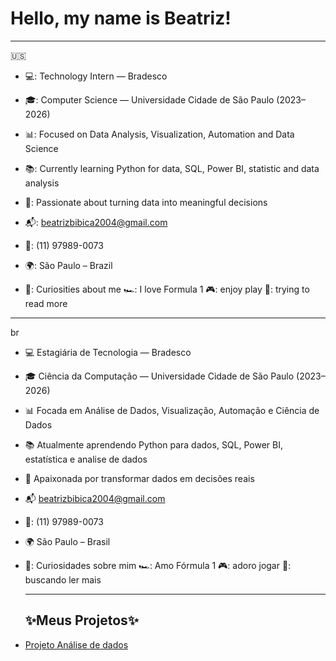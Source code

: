 
# Hello, my name is Beatriz! 

***
🇺🇸

- 💻: Technology Intern — Bradesco  

- 🎓: Computer Science — Universidade Cidade de São Paulo (2023–2026)  

- 📊: Focused on Data Analysis, Visualization, Automation and Data Science

- 📚: Currently learning Python for data, SQL, Power BI, statistic and data analysis  

- 🧠: Passionate about turning data into meaningful decisions  

- 📬: beatrizbibica2004@gmail.com 

- 📱: (11) 97989-0073

- 🌍: São Paulo – Brazil

- 🎀: Curiosities about me 
     🏎️: I love Formula 1  🎮: enjoy play  📖: trying to read more


***
br

- 💻 Estagiária de Tecnologia — Bradesco  

- 🎓 Ciência da Computação — Universidade Cidade de São Paulo (2023–2026)  

- 📊 Focada em Análise de Dados, Visualização, Automação e Ciência de Dados 

- 📚 Atualmente aprendendo Python para dados, SQL, Power BI, estatística e analise de dados 

- 🧠 Apaixonada por transformar dados em decisões reais  

- 📬 beatrizbibica2004@gmail.com  

- 📱: (11) 97989-0073

- 🌍 São Paulo – Brasil   

- 🎀: Curiosidades sobre mim
     🏎️: Amo Fórmula 1  🎮: adoro jogar  📖: buscando ler mais

  ***
  ## ✨Meus Projetos✨
- [Projeto Análise de dados](https://github.com/Eubeatriz/projeto-analise-dados/tree/main)
